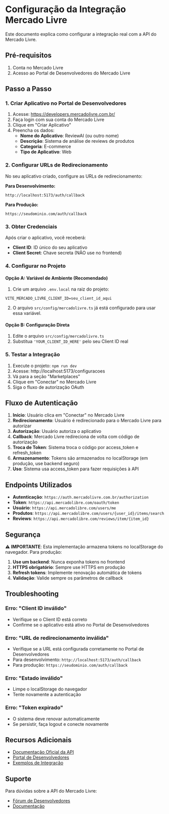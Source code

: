 # Configuração da Integração Mercado Livre

Este documento explica como configurar a integração real com a API do Mercado Livre.

## Pré-requisitos

1. Conta no Mercado Livre
2. Acesso ao Portal de Desenvolvedores do Mercado Livre

## Passo a Passo

### 1. Criar Aplicativo no Portal de Desenvolvedores

1. Acesse: https://developers.mercadolivre.com.br/
2. Faça login com sua conta do Mercado Livre
3. Clique em "Criar Aplicativo"
4. Preencha os dados:
   - **Nome do Aplicativo**: ReviewAI (ou outro nome)
   - **Descrição**: Sistema de análise de reviews de produtos
   - **Categoria**: E-commerce
   - **Tipo de Aplicativo**: Web

### 2. Configurar URLs de Redirecionamento

No seu aplicativo criado, configure as URLs de redirecionamento:

**Para Desenvolvimento:**
```
http://localhost:5173/auth/callback
```

**Para Produção:**
```
https://seudominio.com/auth/callback
```

### 3. Obter Credenciais

Após criar o aplicativo, você receberá:
- **Client ID**: ID único do seu aplicativo
- **Client Secret**: Chave secreta (NÃO use no frontend)

### 4. Configurar no Projeto

#### Opção A: Variável de Ambiente (Recomendado)

1. Crie um arquivo `.env.local` na raiz do projeto:
```env
VITE_MERCADO_LIVRE_CLIENT_ID=seu_client_id_aqui
```

2. O arquivo `src/config/mercadolivre.ts` já está configurado para usar essa variável.

#### Opção B: Configuração Direta

1. Edite o arquivo `src/config/mercadolivre.ts`
2. Substitua `'YOUR_CLIENT_ID_HERE'` pelo seu Client ID real

### 5. Testar a Integração

1. Execute o projeto: `npm run dev`
2. Acesse: http://localhost:5173/configuracoes
3. Vá para a seção "Marketplaces"
4. Clique em "Conectar" no Mercado Livre
5. Siga o fluxo de autorização OAuth

## Fluxo de Autenticação

1. **Início**: Usuário clica em "Conectar" no Mercado Livre
2. **Redirecionamento**: Usuário é redirecionado para o Mercado Livre para autorizar
3. **Autorização**: Usuário autoriza o aplicativo
4. **Callback**: Mercado Livre redireciona de volta com código de autorização
5. **Troca de Token**: Sistema troca o código por access_token e refresh_token
6. **Armazenamento**: Tokens são armazenados no localStorage (em produção, use backend seguro)
7. **Uso**: Sistema usa access_token para fazer requisições à API

## Endpoints Utilizados

- **Autenticação**: `https://auth.mercadolivre.com.br/authorization`
- **Token**: `https://api.mercadolibre.com/oauth/token`
- **Usuário**: `https://api.mercadolibre.com/users/me`
- **Produtos**: `https://api.mercadolibre.com/users/{user_id}/items/search`
- **Reviews**: `https://api.mercadolibre.com/reviews/item/{item_id}`

## Segurança

⚠️ **IMPORTANTE**: Esta implementação armazena tokens no localStorage do navegador. Para produção:

1. **Use um backend**: Nunca exponha tokens no frontend
2. **HTTPS obrigatório**: Sempre use HTTPS em produção
3. **Refresh tokens**: Implemente renovação automática de tokens
4. **Validação**: Valide sempre os parâmetros de callback

## Troubleshooting

### Erro: "Client ID inválido"
- Verifique se o Client ID está correto
- Confirme se o aplicativo está ativo no Portal de Desenvolvedores

### Erro: "URL de redirecionamento inválida"
- Verifique se a URL está configurada corretamente no Portal de Desenvolvedores
- Para desenvolvimento: `http://localhost:5173/auth/callback`
- Para produção: `https://seudominio.com/auth/callback`

### Erro: "Estado inválido"
- Limpe o localStorage do navegador
- Tente novamente a autenticação

### Erro: "Token expirado"
- O sistema deve renovar automaticamente
- Se persistir, faça logout e conecte novamente

## Recursos Adicionais

- [Documentação Oficial da API](https://developers.mercadolivre.com.br/)
- [Portal de Desenvolvedores](https://developers.mercadolivre.com.br/)
- [Exemplos de Integração](https://github.com/mercadolibre/developer-examples)

## Suporte

Para dúvidas sobre a API do Mercado Livre:
- [Fórum de Desenvolvedores](https://developers.mercadolivre.com.br/forum)
- [Documentação](https://developers.mercadolivre.com.br/docs) 